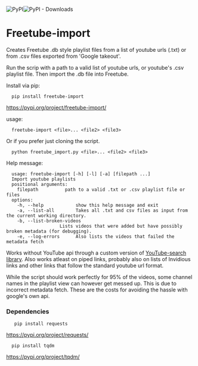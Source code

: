 ![PyPI](https://img.shields.io/pypi/v/freetube-import?label=pypi%20package)![PyPI - Downloads](https://img.shields.io/pypi/dm/freetube-import)



# Freetube-import
Creates Freetube .db style playlist files from a list of youtube urls (.txt) or from .csv files exported from 'Google takeout'.

Run the scrip with a path to a valid list of youtube urls, or youtube's .csv playlist file. Then import the .db file into Freetube.



Install via pip:

      pip install freetube-import

https://pypi.org/project/freetube-import/

usage:

      freetube-import <file>... <file2> <file3>

Or if you prefer just cloning the script.

      python freetube_import.py <file>... <file2> <file3>



Help message:

      usage: freetube-import [-h] [-l] [-a] [filepath ...]
      Import youtube playlists
      positional arguments:
        filepath          path to a valid .txt or .csv playlist file or files
      options:
        -h, --help            show this help message and exit
        -a, --list-all        Takes all .txt and csv files as input from the current working directory.
        -b, --list-broken-videos
                        Lists videos that were added but have possibly broken metadata (for debugging).
        -e, --log-errors      Also lists the videos that failed the metadata fetch

Works without YouTube api through a custom version of [YouTube-search library](https://github.com/joetats/youtube_search/). Also works atleast on piped links, probably also on lists of Invidious links and other links that follow the standard youtube url format.

While the script should work perfectly for 95% of the videos, some channel names in the playlist view can however get messed up. This is due to incorrect metadata fetch. 
These are the costs for avoiding the hassle with google's own api.

###  Dependencies 

       pip install requests
https://pypi.org/project/requests/

      pip install tqdm
https://pypi.org/project/tqdm/

